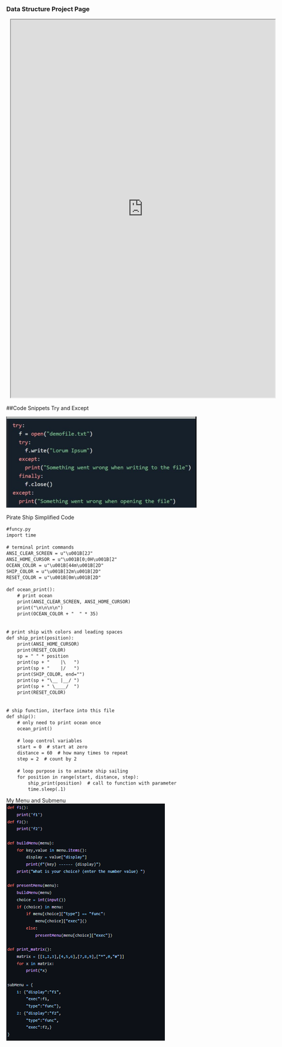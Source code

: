 ### Data Structure Project Page

<div class="row justify-content-center" style="margin: 2%;">
    <iframe height="1000px" width="700px" src="https://replit.com/@JayManjrekar/Jay-s-Personal-Repository?lite=true%22%3E#main.py"></iframe>
</div>

##Code Snippets
Try and Except

![img.png](img.png)

Pirate Ship Simplified Code
~~~
#funcy.py
import time

# terminal print commands
ANSI_CLEAR_SCREEN = u"\u001B[2J"
ANSI_HOME_CURSOR = u"\u001B[0;0H\u001B[2"
OCEAN_COLOR = u"\u001B[44m\u001B[2D"
SHIP_COLOR = u"\u001B[32m\u001B[2D"
RESET_COLOR = u"\u001B[0m\u001B[2D"

def ocean_print():
    # print ocean
    print(ANSI_CLEAR_SCREEN, ANSI_HOME_CURSOR)
    print("\n\n\n\n")
    print(OCEAN_COLOR + "  " * 35)


# print ship with colors and leading spaces
def ship_print(position):
    print(ANSI_HOME_CURSOR)
    print(RESET_COLOR)
    sp = " " * position
    print(sp + "    |\   ")
    print(sp + "    |/   ")
    print(SHIP_COLOR, end="")
    print(sp + "\__ |__/ ")
    print(sp + " \____/  ")
    print(RESET_COLOR)


# ship function, iterface into this file
def ship():
    # only need to print ocean once
    ocean_print()

    # loop control variables
    start = 0  # start at zero
    distance = 60  # how many times to repeat
    step = 2  # count by 2

    # loop purpose is to animate ship sailing
    for position in range(start, distance, step):
        ship_print(position)  # call to function with parameter
        time.sleep(.1)
~~~
My Menu and Submenu
![img_2.png](img_2.png)